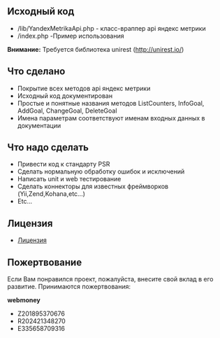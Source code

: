 ## Исходный код
* /lib/YandexMetrikaApi.php - класс-враппер api яндекс метрики
* /index.php -Пример использования

**Внимание:** Требуется библиотека unirest (http://unirest.io/)

## Что сделано
* Покрытие всех методов api яндекс метрики
* Исходный код документирован
* Простые и понятные названия методов ListCounters, InfoGoal, AddGoal, ChangeGoal, DeleteGoal
* Имена параметрам соответствуют именам входных данных в документации

## Что надо сделать
* Привести код к стандарту PSR
* Сделать нормальную обработку ошибок и исключений
* Написать unit и web тестирование
* Сделать коннекторы для известных фреймворков (Yii,Zend,Kohana,etc...)
* Etc...

## Лицензия
* [Лицензия](https://github.com/webjeyros/YandexMetrikaApi/blob/master/LICENSE)

## Пожертвование
Если Вам понравился проект, пожалуйста, внесите свой вклад в его развитие.
Принимаются пожертвования:

**webmoney**
* Z201895370676
* R202421348270
* E335658709316
